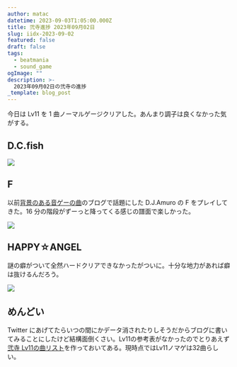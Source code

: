 ```yaml
---
author: matac
datetime: 2023-09-03T1:05:00.000Z
title: 弐寺進捗 2023年09月02日
slug: iidx-2023-09-02
featured: false
draft: false
tags:
  - beatmania
  - sound_game
ogImage: ""
description: >-
  2023年09月02日の弐寺の進捗
_template: blog_post
---
```


今日は Lv11 を 1 曲ノーマルゲージクリアした。あんまり調子は良くなかった気がする。

## D.C.fish

![](/img/dc-fish.jpg)

## F

以前[背景のある音ゲーの曲](posts/f)のブログで話題にした D.J.Amuro の F をプレイしてきた。16 分の階段がずーっと降ってくる感じの譜面で楽しかった。

![](/img/f-h.jpg)

## HAPPY☆ANGEL

謎の癖がついて全然ハードクリアできなかったがついに。十分な地力があれば癖は抜けるんだろう。

![](/img/happy-angel.jpg)

## めんどい

Twitter にあげてたらいつの間にかデータ消されたりしそうだからブログに書いてみることにしたけど結構面倒くさい。Lv11の参考表がなかったのでとりあえず[弐寺 Lv11の曲リスト](/posts/lv11-list)を作っておいてある。現時点ではLv11ノマゲは32曲らしい。
